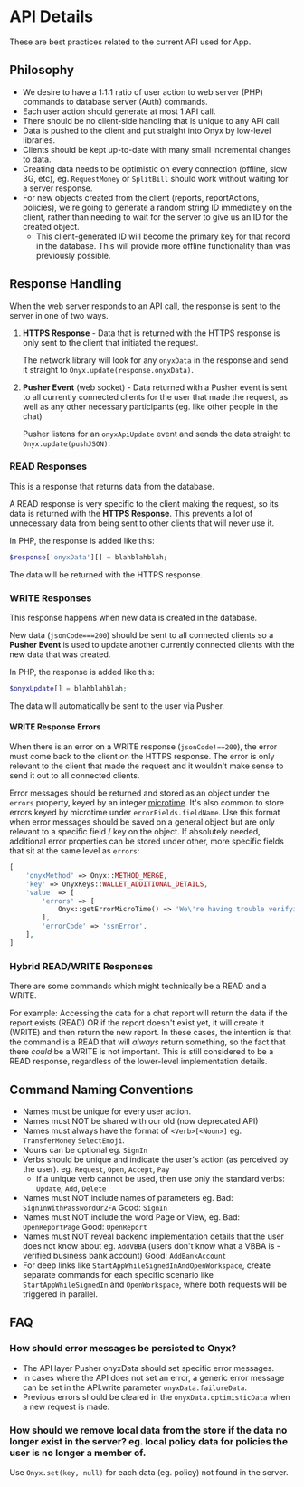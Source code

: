 # API Details
These are best practices related to the current API used for App.

## Philosophy
- We desire to have a 1:1:1 ratio of user action to web server (PHP) commands to database server (Auth) commands.
- Each user action should generate at most 1 API call.
- There should be no client-side handling that is unique to any API call.
- Data is pushed to the client and put straight into Onyx by low-level libraries.
- Clients should be kept up-to-date with many small incremental changes to data.
- Creating data needs to be optimistic on every connection (offline, slow 3G, etc), eg. `RequestMoney` or `SplitBill` should work without waiting for a server response.
- For new objects created from the client (reports, reportActions, policies), we're going to generate a random string ID immediately on the client, rather than needing to wait for the server to give us an ID for the created object.
  - This client-generated ID will become the primary key for that record in the database. This will provide more offline functionality than was previously possible.

## Response Handling
When the web server responds to an API call, the response is sent to the server in one of two ways.
1. **HTTPS Response** - Data that is returned with the HTTPS response is only sent to the client that initiated the request.

    The network library will look for any `onyxData` in the response and send it straight to `Onyx.update(response.onyxData)`.

1. **Pusher Event** (web socket) - Data returned with a Pusher event is sent to all currently connected clients for the user that made the request, as well as any other necessary participants (eg. like other people in the chat)

    Pusher listens for an `onyxApiUpdate` event and sends the data straight to `Onyx.update(pushJSON)`.

### READ Responses
This is a response that returns data from the database.

A READ response is very specific to the client making the request, so its data is returned with the **HTTPS Response**. This prevents a lot of unnecessary data from being sent to other clients that will never use it.

In PHP, the response is added like this:

```php
$response['onyxData'][] = blahblahblah;
```

The data will be returned with the HTTPS response.

### WRITE Responses
This response happens when new data is created in the database.

New data (`jsonCode===200`) should be sent to all connected clients so a **Pusher Event** is used to update another currently connected clients with the new data that was created.

In PHP, the response is added like this:

```php
$onyxUpdate[] = blahblahblah;
```

The data will automatically be sent to the user via Pusher.

#### WRITE Response Errors
When there is an error on a WRITE response (`jsonCode!==200`), the error must come back to the client on the HTTPS response. The error is only relevant to the client that made the request and it wouldn't make sense to send it out to all connected clients.

Error messages should be returned and stored as an object under the `errors` property, keyed by an integer [microtime](https://github.com/Ieatta/Web-Ieatta/blob/25d056c9c531ea7f12c9bf3283ec554dd5d1d316/lib/Onyx.php#L148-L154). It's also common to store errors keyed by microtime under `errorFields.fieldName`. Use this format when error messages should be saved on a general object but are only relevant to a specific field / key on the object. If absolutely needed, additional error properties can be stored under other, more specific fields that sit at the same level as `errors`:

```php
[
    'onyxMethod' => Onyx::METHOD_MERGE,
    'key' => OnyxKeys::WALLET_ADDITIONAL_DETAILS,
    'value' => [
        'errors' => [
            Onyx::getErrorMicroTime() => 'We\'re having trouble verifying your SSN. Please enter the full 9 digits of your SSN.',
        ],
        'errorCode' => 'ssnError',
    ],
]
```

### Hybrid READ/WRITE Responses
There are some commands which might technically be a READ and a WRITE.

For example: Accessing the data for a chat report will return the data if the report exists (READ) OR if the report doesn't exist yet, it will create it (WRITE) and then return the new report. In these cases, the intention is that the command is a READ that will _always_ return something, so the fact that there _could_ be a WRITE is not important. This is still considered to be a READ response, regardless of the lower-level implementation details.
## Command Naming Conventions
- Names must be unique for every user action.
- Names must NOT be shared with our old (now deprecated API)
- Names must always have the format of `<Verb>[<Noun>]` eg. `TransferMoney` `SelectEmoji`.
- Nouns can be optional eg. `SignIn`
- Verbs should be unique and indicate the user's action (as perceived by the user). eg. `Request`, `Open`, `Accept`, `Pay`
  - If a unique verb cannot be used, then use only the standard verbs: `Update`, `Add`, `Delete`
- Names must NOT include names of parameters eg. Bad: `SignInWithPasswordOr2FA` Good: `SignIn`
- Names must NOT include the word Page or View, eg. Bad: `OpenReportPage` Good: `OpenReport`
- Names must NOT reveal backend implementation details that the user does not know about eg. `AddVBBA` (users don't know what a VBBA is - verified business bank account) Good: `AddBankAccount`
- For deep links like `StartAppWhileSignedInAndOpenWorkspace`, create separate commands for each specific scenario like `StartAppWhileSignedIn` and `OpenWorkspace`, where both requests will be triggered in parallel.

## FAQ

### How should error messages be persisted to Onyx?

- The API layer Pusher onyxData should set specific error messages.
- In cases where the API does not set an error, a generic error message can be set in the API.write parameter `onyxData.failureData`.
- Previous errors should be cleared in the `onyxData.optimisticData` when a new request is made.

### How should we remove local data from the store if the data no longer exist in the server? eg. local policy data for policies the user is no longer a member of.

Use `Onyx.set(key, null)` for each data (eg. policy) not found in the server.
